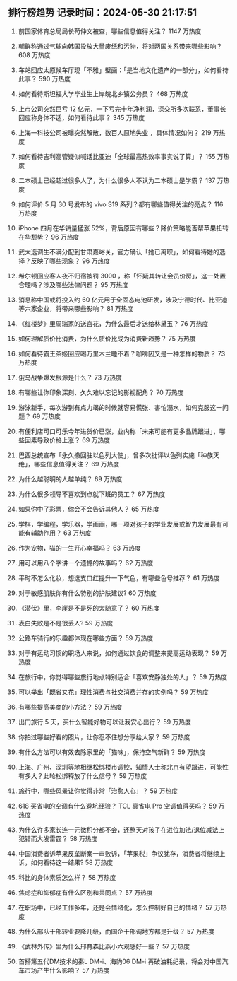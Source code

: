
## 排行榜趋势 记录时间：2024-05-30 21:17:51
  
  1. 前国家体育总局局长苟仲文被查，哪些信息值得关注？ 1147 万热度
    
  2. 朝鲜称通过气球向韩国投放大量废纸和污物，将对两国关系带来哪些影响？ 608 万热度
    
  3. 车站回应太原候车厅现「不雅」壁画：「是当地文化遗产的一部分」，如何看待此事？ 590 万热度
    
  4. 如何看待斯坦福大学毕业生上岸皖北乡镇公务员？ 468 万热度
    
  5. 上市公司突然巨亏 12 亿元，一下亏完十年净利润，深交所多次联系，董事长回应称身体不适，如何看待此事？ 345 万热度
    
  6. 上海一科技公司被曝突然解散，数百人原地失业 ，具体情况如何？ 219 万热度
    
  7. 如何看待吉利高管疑似喊话比亚迪「全球最高热效率事实说了算」？ 155 万热度
    
  8. 二本硕士已经超过很多人了，为什么很多人不认为二本硕士是学霸？ 137 万热度
    
  9. 如何评价 5 月 30 号发布的 vivo S19 系列？都有哪些值得关注的亮点？ 116 万热度
    
  10. iPhone 四月在华销量猛涨 52%，背后原因有哪些？降价策略能否帮苹果扭转在华颓势？ 96 万热度
    
  11. 武大选调生不满分配到甘肃嘉峪关，官方确认「她已离职」，如何看待她的选择？反映了哪些现象？ 96 万热度
    
  12. 希尔顿回应客人夜不归宿被罚 3000 ，称「怀疑其转让会员价房」，这一处置合理吗？涉及哪些法律问题？ 95 万热度
    
  13. 消息称中国或将投入约 60 亿元用于全固态电池研发，涉及宁德时代、比亚迪等六家企业，将带来哪些影响？ 81 万热度
    
  14. 《红楼梦》里周瑞家的送宫花，为什么最后才送给林黛玉？ 76 万热度
    
  15. 如何理解质价比消费，为什么质价比成为消费新趋势？ 75 万热度
    
  16. 如何看待霸王茶姬回应喝万里木兰睡不着？咖啡因又是一种怎样的物质？ 73 万热度
    
  17. 俄乌战争爆发根源是什么？ 73 万热度
    
  18. 有哪些让你印象深刻、久久难以忘记的影视配角？ 70 万热度
    
  19. 游泳新手，每次游到有点力竭的时候就容易慌张、害怕溺水，如何克服这一问题？ 69 万热度
    
  20. 有便利店可口可乐今年进货价已涨，业内称「未来可能有更多品牌跟进」，哪些因素导致价格上涨？ 69 万热度
    
  21. 巴西总统宣布「永久撤回驻以色列大使」，曾多次批评以色列实施「种族灭绝」，哪些信息值得关注？ 69 万热度
    
  22. 为什么越聪明的人越单纯？ 69 万热度
    
  23. 为什么很多领导不喜欢到点就下班的员工？ 67 万热度
    
  24. 如果你中了彩票，你会不会告诉其他人？ 65 万热度
    
  25. 学棋，学编程，学乐器，学画画，哪一项对孩子的学业发展或智力发展最有可能有辅助作用？ 63 万热度
    
  26. 作为宠物，猫的一生开心幸福吗？ 63 万热度
    
  27. 用可以用八个字讲一个遗憾的故事吗？ 62 万热度
    
  28. 平时不怎么化妆，想选支口红提升一下气色，有哪些色号推荐？ 61 万热度
    
  29. 对于敏感肌肤你有什么特别的护肤建议? 60 万热度
    
  30. 《潜伏》里，李崖是不是死的太随意了？ 60 万热度
    
  31. 表白失败是不是很丢人? 59 万热度
    
  32. 公路车骑行的乐趣都体现在哪些方面？ 59 万热度
    
  33. 对于有运动习惯的职场人来说，如何通过饮食的调整来提高运动表现？ 59 万热度
    
  34. 在旅行中，你觉得哪些旅行地点特别适合「喜欢安静独处的人」？ 59 万热度
    
  35. 可以举出「既省又花」理性消费与社交消费并存的实例吗？ 59 万热度
    
  36. 有哪些提高美商的小方法？ 59 万热度
    
  37. 出门旅行 5 天，买什么智能好物可以让我安心出行？ 59 万热度
    
  38. 你拍过哪些好看的照片，让你忍不住想分享给大家？ 59 万热度
    
  39. 有什么方法可以有效去除家里的「猫味」，保持空气新鲜？ 59 万热度
    
  40. 上海、广州、深圳等地相继松绑楼市调控，知情人士称北京有望跟进，可能性有多大？此轮松绑释放了什么信号？ 59 万热度
    
  41. 旅行中，哪些风景让你觉得非常「治愈人心」？ 59 万热度
    
  42. 618 买省电的空调有什么避坑经验？ TCL 真省电 Pro 空调值得买吗？ 59 万热度
    
  43. 为什么许多家长连一元微积分都不会，还整天对孩子在进位加法/退位减法上犯错而大发雷霆？ 58 万热度
    
  44. 中国消费者诉苹果反垄断案一审败诉，「苹果税」争议犹存，消费者将继续上诉，如何看待这一结果? 58 万热度
    
  45. 科比的身体素质怎么样？ 58 万热度
    
  46. 焦虑症和抑郁症有什么区别和共同点？ 57 万热度
    
  47. 在职场中，已经工作多年，还是会情绪化，怎么控制好自己的情绪？ 57 万热度
    
  48. 为什么部队干部转业要降几级，而国企干部调地方都是升级？ 57 万热度
    
  49. 《武林外传》里为什么邢育森比燕小六观感好一些？ 57 万热度
    
  50. 首搭第五代DM技术的秦L DM-i、海豹06 DM-i 再破油耗纪录，将会对中国汽车市场产生什么影响？ 57 万热度
    
